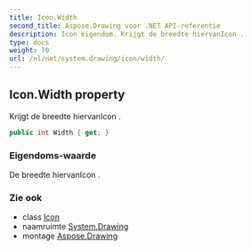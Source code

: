 ```yaml
---
title: Icon.Width
second_title: Aspose.Drawing voor .NET API-referentie
description: Icon eigendom. Krijgt de breedte hiervanIcon .
type: docs
weight: 70
url: /nl/net/system.drawing/icon/width/
---
```

## Icon.Width property

Krijgt de breedte hiervanIcon .

```csharp
public int Width { get; }
```

### Eigendoms-waarde

De breedte hiervanIcon .

### Zie ook

* class [Icon](../)
* naamruimte [System.Drawing](../../icon/)
* montage [Aspose.Drawing](../../../)


